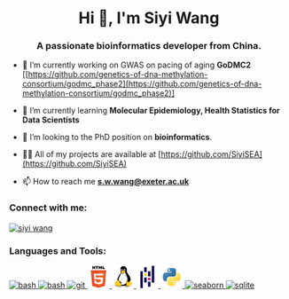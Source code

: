 <h1 align="center">Hi 👋, I'm Siyi Wang</h1>
<h3 align="center">A passionate bioinformatics developer from China.</h3>

- 🔭 I’m currently working on GWAS on pacing of aging **GoDMC2** [[https://github.com/genetics-of-dna-methylation-consortium/godmc_phase2](https://github.com/genetics-of-dna-methylation-consortium/godmc_phase2)]

- 🌱 I’m currently learning **Molecular Epidemiology, Health Statistics for Data Scientists**

- 👯 I’m looking to the PhD position on **bioinformatics**.

- 👨‍💻 All of my projects are available at [https://github.com/SiyiSEA](https://github.com/SiyiSEA)

- 📫 How to reach me **s.w.wang@exeter.ac.uk**

<h3 align="left">Connect with me:</h3>
<p align="left">
<a href="https://linkedin.com/in/siyi wang" target="blank"><img align="center" src="https://raw.githubusercontent.com/rahuldkjain/github-profile-readme-generator/master/src/images/icons/Social/linked-in-alt.svg" alt="siyi wang" height="30" width="40" /></a>
</p>

<h3 align="left">Languages and Tools:</h3>
<p align="left"> <a href="https://posit.co/download/rstudio-desktop/" target="_blank" rel="noreferrer"> <img src="https://posit.co/wp-content/uploads/2022/10/RStudio-Logo_old-symbolmark.svg" alt="bash" width="40" height="40"/> </a> <a href="https://www.gnu.org/software/bash/" target="_blank" rel="noreferrer"> <img src="https://www.vectorlogo.zone/logos/gnu_bash/gnu_bash-icon.svg" alt="bash" width="40" height="40"/> </a> <a href="https://git-scm.com/" target="_blank" rel="noreferrer"> <img src="https://www.vectorlogo.zone/logos/git-scm/git-scm-icon.svg" alt="git" width="40" height="40"/> </a> <a href="https://www.w3.org/html/" target="_blank" rel="noreferrer"> <img src="https://raw.githubusercontent.com/devicons/devicon/master/icons/html5/html5-original-wordmark.svg" alt="html5" width="40" height="40"/> </a> <a href="https://www.linux.org/" target="_blank" rel="noreferrer"> <img src="https://raw.githubusercontent.com/devicons/devicon/master/icons/linux/linux-original.svg" alt="linux" width="40" height="40"/> </a> <a href="https://pandas.pydata.org/" target="_blank" rel="noreferrer"> <img src="https://raw.githubusercontent.com/devicons/devicon/2ae2a900d2f041da66e950e4d48052658d850630/icons/pandas/pandas-original.svg" alt="pandas" width="40" height="40"/> </a> <a href="https://www.python.org" target="_blank" rel="noreferrer"> <img src="https://raw.githubusercontent.com/devicons/devicon/master/icons/python/python-original.svg" alt="python" width="40" height="40"/> </a> <a href="https://seaborn.pydata.org/" target="_blank" rel="noreferrer"> <img src="https://seaborn.pydata.org/_images/logo-mark-lightbg.svg" alt="seaborn" width="40" height="40"/> </a> <a href="https://www.sqlite.org/" target="_blank" rel="noreferrer"> <img src="https://www.vectorlogo.zone/logos/sqlite/sqlite-icon.svg" alt="sqlite" width="40" height="40"/> </a> </p>

<!-- This content will not appear in the rendered Markdown -->
<!--[![SiyiSEA's GitHub stats](https://github-readme-stats.vercel.app/api?username=siyisea&show_icons=true&theme=radical)](https://github.com/anuraghazra/github-readme-stats)-->
